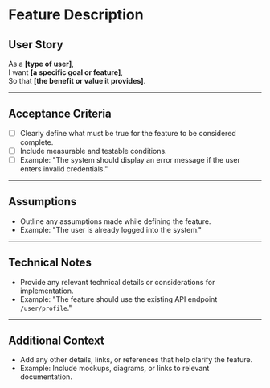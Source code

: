 # Feature Description

## **User Story**
As a **[type of user]**,  
I want **[a specific goal or feature]**,  
So that **[the benefit or value it provides]**.

---

## **Acceptance Criteria**
- [ ] Clearly define what must be true for the feature to be considered complete.
- [ ] Include measurable and testable conditions.
- [ ] Example: "The system should display an error message if the user enters invalid credentials."

---

## **Assumptions**
- Outline any assumptions made while defining the feature.
- Example: "The user is already logged into the system."

---

## **Technical Notes**
- Provide any relevant technical details or considerations for implementation.
- Example: "The feature should use the existing API endpoint `/user/profile`."

---

## **Additional Context**
- Add any other details, links, or references that help clarify the feature.
- Example: Include mockups, diagrams, or links to relevant documentation.